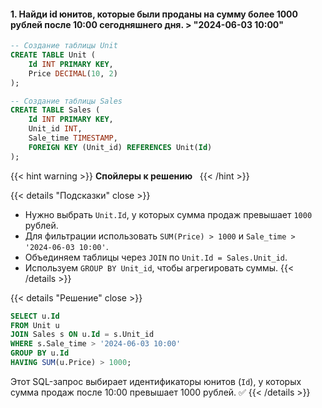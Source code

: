 #### 1. Найди id юнитов, которые были проданы на сумму более 1000 рублей после 10:00 сегодняшнего дня. > "2024-06-03 10:00"


```sql
-- Создание таблицы Unit
CREATE TABLE Unit (
    Id INT PRIMARY KEY,
    Price DECIMAL(10, 2)
);

-- Создание таблицы Sales
CREATE TABLE Sales (
    Id INT PRIMARY KEY,
    Unit_id INT,
    Sale_time TIMESTAMP,
    FOREIGN KEY (Unit_id) REFERENCES Unit(Id)
);
```

{{< hint warning >}}
**Спойлеры к решению**  
{{< /hint >}}

{{< details "Подсказки" close >}}
- Нужно выбрать `Unit.Id`, у которых сумма продаж превышает `1000` рублей.
- Для фильтрации использовать `SUM(Price) > 1000` и `Sale_time > '2024-06-03 10:00'`.
- Объединяем таблицы через `JOIN` по `Unit.Id = Sales.Unit_id`.
- Используем `GROUP BY Unit_id`, чтобы агрегировать суммы.
{{< /details >}}

{{< details "Решение" close >}}

```sql
SELECT u.Id 
FROM Unit u
JOIN Sales s ON u.Id = s.Unit_id
WHERE s.Sale_time > '2024-06-03 10:00'
GROUP BY u.Id
HAVING SUM(u.Price) > 1000;
```

Этот SQL-запрос выбирает идентификаторы юнитов (`Id`), у которых сумма продаж после 10:00 превышает 1000 рублей. ✅
{{< /details >}}